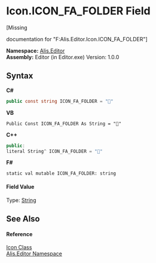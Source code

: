 # Icon.ICON_FA_FOLDER Field
 

\[Missing <summary> documentation for "F:Alis.Editor.Icon.ICON_FA_FOLDER"\]

**Namespace:**&nbsp;<a href="b150ade4-39de-a232-5f06-d3cdc1b2c538">Alis.Editor</a><br />**Assembly:**&nbsp;Editor (in Editor.exe) Version: 1.0.0

## Syntax

**C#**<br />
``` C#
public const string ICON_FA_FOLDER = ""
```

**VB**<br />
``` VB
Public Const ICON_FA_FOLDER As String = ""
```

**C++**<br />
``` C++
public:
literal String^ ICON_FA_FOLDER = ""
```

**F#**<br />
``` F#
static val mutable ICON_FA_FOLDER: string
```


#### Field Value
Type: <a href="https://docs.microsoft.com/dotnet/api/system.string" target="_blank">String</a>

## See Also


#### Reference
<a href="cc0f883c-67f8-f772-c6d7-a60b129f22a7">Icon Class</a><br /><a href="b150ade4-39de-a232-5f06-d3cdc1b2c538">Alis.Editor Namespace</a><br />